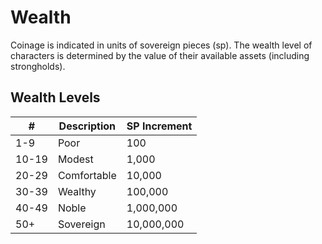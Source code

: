 # Wealth

Coinage is indicated in units of sovereign pieces (sp). The wealth level of characters is determined by the value of their available assets (including strongholds).

## Wealth Levels

|#|Description|SP Increment|
|---|---|---|
|1-9|Poor|100|
|10-19|Modest|1,000|
|20-29|Comfortable|10,000|
|30-39|Wealthy|100,000|
|40-49|Noble|1,000,000|
|50+|Sovereign|10,000,000|
